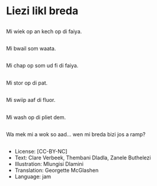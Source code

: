 # Liezi likl breda

##
Mi wiek op an kech op di faiya.

##
Mi bwail som waata.

##
Mi chap op som ud fi di faiya.

##
Mi stor op di pat.

##
Mi swiip aaf di fluor.

##
Mi wash op di pliet dem.

##
Wa mek mi a wok so aad... wen mi breda bizi jos a ramp?

##
* License: [CC-BY-NC]
* Text: Clare Verbeek, Thembani Dladla, Zanele Buthelezi
* Illustration: Mlungisi Dlamini
* Translation: Georgette McGlashen
* Language: jam
